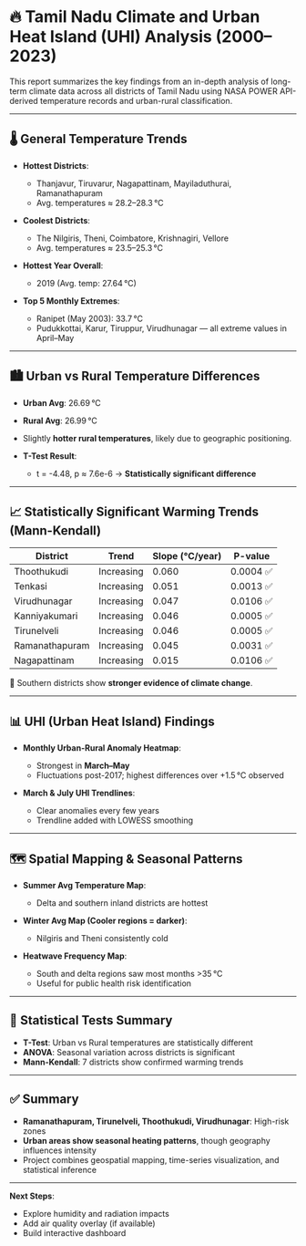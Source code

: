 
# 🔥 Tamil Nadu Climate and Urban Heat Island (UHI) Analysis (2000–2023)

This report summarizes the key findings from an in-depth analysis of long-term climate data across all districts of Tamil Nadu using NASA POWER API-derived temperature records and urban-rural classification.

---

## 🌡️ General Temperature Trends

- **Hottest Districts**:
  - Thanjavur, Tiruvarur, Nagapattinam, Mayiladuthurai, Ramanathapuram
  - Avg. temperatures ≈ 28.2–28.3 °C

- **Coolest Districts**:
  - The Nilgiris, Theni, Coimbatore, Krishnagiri, Vellore
  - Avg. temperatures ≈ 23.5–25.3 °C

- **Hottest Year Overall**:
  - 2019 (Avg. temp: 27.64 °C)

- **Top 5 Monthly Extremes**:
  - Ranipet (May 2003): 33.7 °C
  - Pudukkottai, Karur, Tiruppur, Virudhunagar — all extreme values in April–May

---

## 🏙️ Urban vs Rural Temperature Differences

- **Urban Avg**: 26.69 °C  
- **Rural Avg**: 26.99 °C  
- Slightly **hotter rural temperatures**, likely due to geographic positioning.

- **T-Test Result**:
  - t = -4.48, p ≈ 7.6e-6 → **Statistically significant difference**

---

## 📈 Statistically Significant Warming Trends (Mann-Kendall)

| District         | Trend        | Slope (°C/year) | P-value     |
|------------------|--------------|-----------------|-------------|
| Thoothukudi      | Increasing   | 0.060           | 0.0004 ✅ |
| Tenkasi          | Increasing   | 0.051           | 0.0013 ✅ |
| Virudhunagar     | Increasing   | 0.047           | 0.0106 ✅ |
| Kanniyakumari    | Increasing   | 0.046           | 0.0005 ✅ |
| Tirunelveli      | Increasing   | 0.046           | 0.0005 ✅ |
| Ramanathapuram   | Increasing   | 0.045           | 0.0031 ✅ |
| Nagapattinam     | Increasing   | 0.015           | 0.0106 ✅ |

🧠 Southern districts show **stronger evidence of climate change**.

---

## 📊 UHI (Urban Heat Island) Findings

- **Monthly Urban-Rural Anomaly Heatmap**:
  - Strongest in **March–May**
  - Fluctuations post-2017; highest differences over +1.5 °C observed

- **March & July UHI Trendlines**:
  - Clear anomalies every few years
  - Trendline added with LOWESS smoothing

---

## 🗺️ Spatial Mapping & Seasonal Patterns

- **Summer Avg Temperature Map**:
  - Delta and southern inland districts are hottest

- **Winter Avg Map (Cooler regions = darker)**:
  - Nilgiris and Theni consistently cold

- **Heatwave Frequency Map**:
  - South and delta regions saw most months >35 °C
  - Useful for public health risk identification

---

## 🧪 Statistical Tests Summary

- **T-Test**: Urban vs Rural temperatures are statistically different
- **ANOVA**: Seasonal variation across districts is significant
- **Mann-Kendall**: 7 districts show confirmed warming trends

---

## ✅ Summary

- **Ramanathapuram, Tirunelveli, Thoothukudi, Virudhunagar**: High-risk zones
- **Urban areas show seasonal heating patterns**, though geography influences intensity
- Project combines geospatial mapping, time-series visualization, and statistical inference

---

**Next Steps**:
- Explore humidity and radiation impacts
- Add air quality overlay (if available)
- Build interactive dashboard

